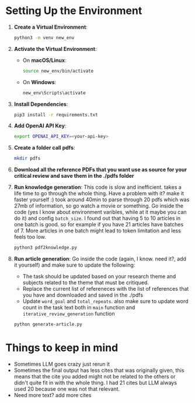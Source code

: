 # Setting Up the Environment

1. **Create a Virtual Environment**:

    ```bash
    python3 -m venv new_env
    ```

2. **Activate the Virtual Environment**:

    - On **macOS/Linux**:
        ```bash
        source new_env/bin/activate
        ```
    - On **Windows**:
        ```bash
        new_env\Scripts\activate
        ```

3. **Install Dependencies**:
    ```bash
    pip3 install -r requirements.txt
    ```

4. **Add OpenAI API Key**:
    ```bash
    export OPENAI_API_KEY=<your-api-key>
    ```
5. **Create a folder call pdfs**:
    ```bash
    mkdir pdfs
    ```
6. **Download all the reference PDFs that you want use as source for your critical review and save them in the ./pdfs folder**
7. **Run knowledge generation**:
    This code is slow and inefficient. takes a life time to go through the whole thing. Have a problem with it? make it faster yourself :)
    took around 40min to parse through 20 pdfs which was 27mb of information, so go watch a movie or something.
    Go inside the code (yes I know about environment varibles, while at it maybe you can do it) and config `batch_size`. I found out that having 5 to 10 articles in one batch is good. so for example if you have 21 articles have batches of 7. More articles in one batch might lead to token limitation and less feels too low. 
    ```bash
    python3 pdf2knowledge.py  
    ```
8. **Run article generation**:
    Go inside the code (again, I know. need it?, add it yourself) and make sure to update the following:
    - The task should be updated based on your research theme and subjects related to the theme that must be critiqued.
    - Replace the current list of refereneces with the list of references that you have and downloaded and saved in the ./pdfs 
    - Update `word_goal` and `total_repeats`. also make sure to update word count in the task text both in `main` function and `iterative_review_generation` function
    ```bash
    python generate-article.py
    ```


# Things to keep in mind
- Sometimes LLM goes crazy just rerun it
- Sometimes the final output has less cites that was originally given, this means that the cite you added might not be related to the others or didn't quite fit in with the whole thing. I had 21 cites but LLM always used 20 because one was not that relevant.
- Need more text? add more cites 